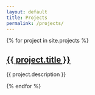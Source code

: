 ```yaml
--- 
layout: default 
title: Projects
permalink: /projects/ 
---
```

<div id="archive">
  {% for project in site.projects %}
    <div class="archive__block">
      <h2 class="archive__year"><a href="{{ project.url | prepend: site.baseurl }}">{{ project.title }}</a></h2>
      <p>{{ project.description }}</p>
    </div>
  {% endfor %}
</div>